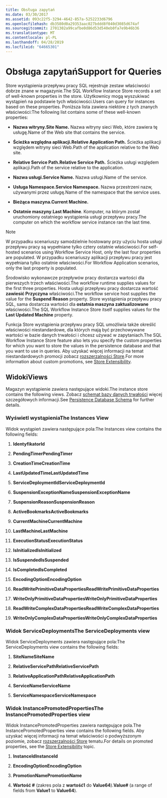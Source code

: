 ```yaml
---
title: Obsługa zapytań
ms.date: 03/30/2017
ms.assetid: 093c22f5-3294-4642-857a-5252233d6796
ms.openlocfilehash: db3580d0a29353aac027bddd8f040d3085d674af
ms.sourcegitcommit: 2701302a99cafbe0d86d53d540eb0fa7e9b46b36
ms.translationtype: MT
ms.contentlocale: pl-PL
ms.lasthandoff: 04/28/2019
ms.locfileid: "64665301"
---
```

# <a name="support-for-queries"></a><span data-ttu-id="006f1-102">Obsługa zapytań</span><span class="sxs-lookup"><span data-stu-id="006f1-102">Support for Queries</span></span>
<span data-ttu-id="006f1-103">Store wystąpienia przepływu pracy SQL rejestruje zestaw właściwości dobrze znane w magazynie.</span><span class="sxs-lookup"><span data-stu-id="006f1-103">The SQL Workflow Instance Store records a set of well-known properties in the store.</span></span> <span data-ttu-id="006f1-104">Użytkownicy mogą wyszukiwać wystąpień na podstawie tych właściwości.</span><span class="sxs-lookup"><span data-stu-id="006f1-104">Users can query for instances based on these properties.</span></span> <span data-ttu-id="006f1-105">Poniższa lista zawiera niektóre z tych znanych właściwości:</span><span class="sxs-lookup"><span data-stu-id="006f1-105">The following list contains some of these well-known properties:</span></span>  
  
- <span data-ttu-id="006f1-106">**Nazwa witryny.**</span><span class="sxs-lookup"><span data-stu-id="006f1-106">**Site Name.**</span></span> <span data-ttu-id="006f1-107">Nazwa witryny sieci Web, które zawiera tę usługę.</span><span class="sxs-lookup"><span data-stu-id="006f1-107">Name of the Web site that contains the service.</span></span>  
  
- <span data-ttu-id="006f1-108">**Ścieżka względna aplikacji.**</span><span class="sxs-lookup"><span data-stu-id="006f1-108">**Relative Application Path.**</span></span> <span data-ttu-id="006f1-109">Ścieżka aplikacji względem witryny sieci Web.</span><span class="sxs-lookup"><span data-stu-id="006f1-109">Path of the application relative to the Web site.</span></span>  
  
- <span data-ttu-id="006f1-110">**Relative Service Path.**</span><span class="sxs-lookup"><span data-stu-id="006f1-110">**Relative Service Path.**</span></span> <span data-ttu-id="006f1-111">Ścieżka usługi względem aplikacji.</span><span class="sxs-lookup"><span data-stu-id="006f1-111">Path of the service relative to the application.</span></span>  
  
- <span data-ttu-id="006f1-112">**Nazwa usługi.**</span><span class="sxs-lookup"><span data-stu-id="006f1-112">**Service Name.**</span></span> <span data-ttu-id="006f1-113">Nazwa usługi.</span><span class="sxs-lookup"><span data-stu-id="006f1-113">Name of the service.</span></span>  
  
- <span data-ttu-id="006f1-114">**Usługa Namespace.**</span><span class="sxs-lookup"><span data-stu-id="006f1-114">**Service Namespace.**</span></span> <span data-ttu-id="006f1-115">Nazwa przestrzeni nazw, używanymi przez usługę.</span><span class="sxs-lookup"><span data-stu-id="006f1-115">Name of the namespace that the service uses.</span></span>  
  
- <span data-ttu-id="006f1-116">**Bieżąca maszyna.**</span><span class="sxs-lookup"><span data-stu-id="006f1-116">**Current Machine.**</span></span>  
  
- <span data-ttu-id="006f1-117">**Ostatnie maszyny**.</span><span class="sxs-lookup"><span data-stu-id="006f1-117">**Last Machine**.</span></span> <span data-ttu-id="006f1-118">Komputer, na którym został uruchomiony ostatniego wystąpienia usługi przepływu pracy.</span><span class="sxs-lookup"><span data-stu-id="006f1-118">The computer on which the workflow service instance ran the last time.</span></span>  
  
> [!NOTE]
>  <span data-ttu-id="006f1-119">W przypadku scenariuszy samodzielnie hostowany przy użyciu hosta usługi przepływu pracy są wypełniane tylko cztery ostatnie właściwości.</span><span class="sxs-lookup"><span data-stu-id="006f1-119">For self-hosted scenarios using Workflow Service Host, only the last four properties are populated.</span></span> <span data-ttu-id="006f1-120">W przypadku scenariuszy aplikacji przepływu pracy jest wypełniana tylko ostatnie właściwości.</span><span class="sxs-lookup"><span data-stu-id="006f1-120">For Workflow Application scenarios, only the last property is populated.</span></span>  
  
 <span data-ttu-id="006f1-121">Środowisko wykonawcze przepływów pracy dostarcza wartości dla pierwszych trzech właściwości.</span><span class="sxs-lookup"><span data-stu-id="006f1-121">The workflow runtime supplies values for the first three properties.</span></span> <span data-ttu-id="006f1-122">Hosta usługi przepływu pracy dostarcza wartość **zawiesić Przyczyna** właściwości.</span><span class="sxs-lookup"><span data-stu-id="006f1-122">The workflow service host supplies the value for the **Suspend Reason** property.</span></span> <span data-ttu-id="006f1-123">Store wystąpienia przepływu pracy SQL, sama dostarcza wartości dla **ostatnia maszyna zaktualizowane** właściwości.</span><span class="sxs-lookup"><span data-stu-id="006f1-123">The SQL Workflow Instance Store itself supplies values for the **Last Updated Machine** property.</span></span>  
  
 <span data-ttu-id="006f1-124">Funkcja Store wystąpienia przepływu pracy SQL umożliwia także określić właściwości niestandardowe, dla których mają być przechowywane wartości w bazie danych trwałości i chcesz używać w zapytaniach.</span><span class="sxs-lookup"><span data-stu-id="006f1-124">The SQL Workflow Instance Store feature also lets you specify the custom properties for which you want to store the values in the persistence database and that you want to use in queries.</span></span> <span data-ttu-id="006f1-125">Aby uzyskać więcej informacji na temat niestandardowych promocji zobacz [rozszerzalności Store](store-extensibility.md).</span><span class="sxs-lookup"><span data-stu-id="006f1-125">For more information about custom promotions, see [Store Extensibility](store-extensibility.md).</span></span>  
  
## <a name="views"></a><span data-ttu-id="006f1-126">Widoki</span><span class="sxs-lookup"><span data-stu-id="006f1-126">Views</span></span>  
 <span data-ttu-id="006f1-127">Magazyn wystąpienie zawiera następujące widoki.</span><span class="sxs-lookup"><span data-stu-id="006f1-127">The instance store contains the following views.</span></span> <span data-ttu-id="006f1-128">Zobacz [schemat bazy danych trwałości](persistence-database-schema.md) więcej szczegółowych informacji.</span><span class="sxs-lookup"><span data-stu-id="006f1-128">See [Persistence Database Schema](persistence-database-schema.md) for further details.</span></span>  
  
### <a name="the-instances-view"></a><span data-ttu-id="006f1-129">Wyświetl wystąpienia</span><span class="sxs-lookup"><span data-stu-id="006f1-129">The Instances View</span></span>  
 <span data-ttu-id="006f1-130">Widok wystąpień zawiera następujące pola:</span><span class="sxs-lookup"><span data-stu-id="006f1-130">The Instances view contains the following fields:</span></span>  
  
1. <span data-ttu-id="006f1-131">**Identyfikator**</span><span class="sxs-lookup"><span data-stu-id="006f1-131">**Id**</span></span>  
  
2. <span data-ttu-id="006f1-132">**PendingTimer**</span><span class="sxs-lookup"><span data-stu-id="006f1-132">**PendingTimer**</span></span>  
  
3. <span data-ttu-id="006f1-133">**CreationTime**</span><span class="sxs-lookup"><span data-stu-id="006f1-133">**CreationTime**</span></span>  
  
4. <span data-ttu-id="006f1-134">**LastUpdatedTime**</span><span class="sxs-lookup"><span data-stu-id="006f1-134">**LastUpdatedTime**</span></span>  
  
5. <span data-ttu-id="006f1-135">**ServiceDeploymentId**</span><span class="sxs-lookup"><span data-stu-id="006f1-135">**ServiceDeploymentId**</span></span>  
  
6. <span data-ttu-id="006f1-136">**SuspensionExceptionName**</span><span class="sxs-lookup"><span data-stu-id="006f1-136">**SuspensionExceptionName**</span></span>  
  
7. <span data-ttu-id="006f1-137">**SuspensionReason**</span><span class="sxs-lookup"><span data-stu-id="006f1-137">**SuspensionReason**</span></span>  
  
8. <span data-ttu-id="006f1-138">**ActiveBookmarks**</span><span class="sxs-lookup"><span data-stu-id="006f1-138">**ActiveBookmarks**</span></span>  
  
9. <span data-ttu-id="006f1-139">**CurrentMachine**</span><span class="sxs-lookup"><span data-stu-id="006f1-139">**CurrentMachine**</span></span>  
  
10. <span data-ttu-id="006f1-140">**LastMachine**</span><span class="sxs-lookup"><span data-stu-id="006f1-140">**LastMachine**</span></span>  
  
11. <span data-ttu-id="006f1-141">**ExecutionStatus**</span><span class="sxs-lookup"><span data-stu-id="006f1-141">**ExecutionStatus**</span></span>  
  
12. <span data-ttu-id="006f1-142">**IsInitialized**</span><span class="sxs-lookup"><span data-stu-id="006f1-142">**IsInitialized**</span></span>  
  
13. <span data-ttu-id="006f1-143">**IsSuspended**</span><span class="sxs-lookup"><span data-stu-id="006f1-143">**IsSuspended**</span></span>  
  
14. <span data-ttu-id="006f1-144">**IsCompleted**</span><span class="sxs-lookup"><span data-stu-id="006f1-144">**IsCompleted**</span></span>  
  
15. <span data-ttu-id="006f1-145">**EncodingOption**</span><span class="sxs-lookup"><span data-stu-id="006f1-145">**EncodingOption**</span></span>  
  
16. <span data-ttu-id="006f1-146">**ReadWritePrimitiveDataProperties**</span><span class="sxs-lookup"><span data-stu-id="006f1-146">**ReadWritePrimitiveDataProperties**</span></span>  
  
17. <span data-ttu-id="006f1-147">**WriteOnlyPrimitiveDataProperties**</span><span class="sxs-lookup"><span data-stu-id="006f1-147">**WriteOnlyPrimitiveDataProperties**</span></span>  
  
18. <span data-ttu-id="006f1-148">**ReadWriteComplexDataProperties**</span><span class="sxs-lookup"><span data-stu-id="006f1-148">**ReadWriteComplexDataProperties**</span></span>  
  
19. <span data-ttu-id="006f1-149">**WriteOnlyComplexDataProperties**</span><span class="sxs-lookup"><span data-stu-id="006f1-149">**WriteOnlyComplexDataProperties**</span></span>  
  
### <a name="the-servicedeployments-view"></a><span data-ttu-id="006f1-150">Widok ServiceDeployments</span><span class="sxs-lookup"><span data-stu-id="006f1-150">The ServiceDeployments view</span></span>  
 <span data-ttu-id="006f1-151">Widok ServiceDeployments zawiera następujące pola:</span><span class="sxs-lookup"><span data-stu-id="006f1-151">The ServiceDeployments view contains the following fields:</span></span>  
  
1. <span data-ttu-id="006f1-152">**SiteName**</span><span class="sxs-lookup"><span data-stu-id="006f1-152">**SiteName**</span></span>  
  
2. <span data-ttu-id="006f1-153">**RelativeServicePath**</span><span class="sxs-lookup"><span data-stu-id="006f1-153">**RelativeServicePath**</span></span>  
  
3. <span data-ttu-id="006f1-154">**RelativeApplicationPath**</span><span class="sxs-lookup"><span data-stu-id="006f1-154">**RelativeApplicationPath**</span></span>  
  
4. <span data-ttu-id="006f1-155">**ServiceName**</span><span class="sxs-lookup"><span data-stu-id="006f1-155">**ServiceName**</span></span>  
  
5. <span data-ttu-id="006f1-156">**ServiceNamespace**</span><span class="sxs-lookup"><span data-stu-id="006f1-156">**ServiceNamespace**</span></span>  
  
### <a name="the-instancepromotedproperties-view"></a><span data-ttu-id="006f1-157">Widok InstancePromotedProperties</span><span class="sxs-lookup"><span data-stu-id="006f1-157">The InstancePromotedProperties view</span></span>  
 <span data-ttu-id="006f1-158">Widok InstancePromotedProperties zawiera następujące pola.</span><span class="sxs-lookup"><span data-stu-id="006f1-158">The InstancePromotedProperties view contains the following fields.</span></span> <span data-ttu-id="006f1-159">Aby uzyskać więcej informacji na temat właściwości o podwyższonym poziomie, zobacz [rozszerzalności Store](store-extensibility.md) tematu.</span><span class="sxs-lookup"><span data-stu-id="006f1-159">For details on promoted properties, see the [Store Extensibility](store-extensibility.md) topic.</span></span>  
  
1. <span data-ttu-id="006f1-160">**InstanceId**</span><span class="sxs-lookup"><span data-stu-id="006f1-160">**InstanceId**</span></span>  
  
2. <span data-ttu-id="006f1-161">**EncodingOption**</span><span class="sxs-lookup"><span data-stu-id="006f1-161">**EncodingOption**</span></span>  
  
3. <span data-ttu-id="006f1-162">**PromotionName**</span><span class="sxs-lookup"><span data-stu-id="006f1-162">**PromotionName**</span></span>  
  
4. <span data-ttu-id="006f1-163">**Wartość #** (zakres pola z **wartość1** do **Value64**).</span><span class="sxs-lookup"><span data-stu-id="006f1-163">**Value#** (a range of fields from **Value1** to **Value64**).</span></span>
